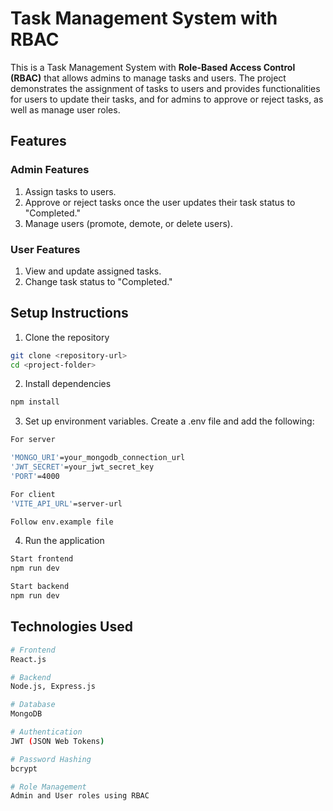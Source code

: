 # **Task Management System with RBAC**

This is a Task Management System with **Role-Based Access Control (RBAC)** that allows admins to manage tasks and users. The project demonstrates the assignment of tasks to users and provides functionalities for users to update their tasks, and for admins to approve or reject tasks, as well as manage user roles.

## **Features**

### **Admin Features**

1. Assign tasks to users.
2. Approve or reject tasks once the user updates their task status to "Completed."
3. Manage users (promote, demote, or delete users).

### **User Features**

1. View and update assigned tasks.
2. Change task status to "Completed."

## Setup Instructions

1.  Clone the repository

```bash
git clone <repository-url>
cd <project-folder>

```

2. Install dependencies

```bash
npm install
```

3. Set up environment variables.
   Create a .env file and add the following:

```bash
For server

'MONGO_URI'=your_mongodb_connection_url
'JWT_SECRET'=your_jwt_secret_key
'PORT'=4000

For client
'VITE_API_URL'=server-url

Follow env.example file

```

4. Run the application

```bash
Start frontend
npm run dev

Start backend
npm run dev
```

## **Technologies Used**

```bash
# Frontend
React.js

# Backend
Node.js, Express.js

# Database
MongoDB

# Authentication
JWT (JSON Web Tokens)

# Password Hashing
bcrypt

# Role Management
Admin and User roles using RBAC
```
